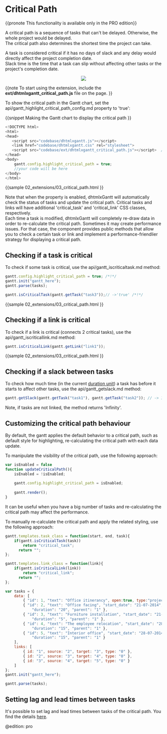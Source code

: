 Critical Path
===================================

{{pronote This functionality is available only in the PRO edition}}

A critical path is a sequence of tasks that can't be delayed. Otherwise, the whole project would be delayed.<br>
The critical path also determines the shortest time the project can take.<br>

A task is considered critical if it has no days of slack and any delay would directly affect the project completion date.<br>
Slack time is the time that a task can slip without affecting other tasks or the project's completion date.


<div style="text-align:center;"><img src="desktop/critical_path.png"/></div>

{{note
To start using the extension, include the **ext/dhtmlxgantt_critical_path.js** file on the page.
}}

To show the critical path in the Gantt chart, set the api/gantt_highlight_critical_path_config.md property to 'true':

{{snippet
Making the Gantt chart to display the critical path
}}
~~~js
<!DOCTYPE html>
<html>
<head>
   <script src="codebase/dhtmlxgantt.js"></script>   
   <link href="codebase/dhtmlxgantt.css" rel="stylesheet">   
   <script src="codebase/ext/dhtmlxgantt_critical_path.js"></script>  /*!*/
</head>
<body>
    gantt.config.highlight_critical_path = true;
    //your code will be here
</body>
</html>
~~~

{{sample
02_extensions/03_critical_path.html
}}


Note that when the property is enabled, dhtmlxGantt will automatically check the status of tasks and update the critical path. 
Critical tasks and links will have additional 'critical_task' and 'critical_link' CSS classes, respectively.  
Each time a task is modified, dhtmlxGantt will completely re-draw data in order to re-calculate the critical path. 
Sometimes it may create performance issues. For that case, the component provides public methods that allow you to check
a certain task or link and implement a performance-friendlier strategy for displaying a critical path.


Checking if a task is critical 
---------------------------------------
To check if some task is critical, use the api/gantt_iscriticaltask.md method:

~~~js
gantt.config.highlight_critical_path = true; /*!*/
gantt.init("gantt_here");
gantt.parse(tasks);

gantt.isCriticalTask(gantt.getTask("task3"));// ->'true' /*!*/
~~~

{{sample
02_extensions/03_critical_path.html
}}

Checking if a link is critical 
---------------------------------------
To check if a link is critical (connects 2 critical tasks), use the api/gantt_iscriticallink.md method:

~~~js
gantt.isCriticalLink(gantt.getLink("link1"));
~~~

{{sample
02_extensions/03_critical_path.html
}}

Checking if a slaсk between tasks
---------------------------------------

To check how much time (in the current [duration unit](api/gantt_duration_unit_config.md)) a task has before it starts to affect other tasks, 
use the api/gantt_getslack.md method:

~~~js
gantt.getSlack(gantt.getTask("task1"), gantt.getTask("task2")); // -> 1  /*!*/
~~~

Note, if tasks are not linked, the method returns 'Infinity'.

Customizing the critical path behaviour
---------------------------------------------
By default, the gantt applies the default behavior to a critical path, such as default style for highlighting, re-calculating the critical path with each data update.

To manipulate the visibility of the critical path, use the following approach:

~~~js
var isEnabled = false
function updateCriticalPath(){
	isEnabled = !isEnabled;
	
	gantt.config.highlight_critical_path = isEnabled;
	
	gantt.render();
}
~~~

It can be useful when you have a big number of tasks and re-calculating the critical path may affect the performance.


To manually re-calculate the critical path and apply the related styling, use the following approach:

~~~js
gantt.templates.task_class = function(start, end, task){
	if(gantt.isCriticalTask(task))
		return "critical_task";
	  return "";
};

gantt.templates.link_class = function(link){
	if(gantt.isCriticalLink(link))
		return "critical_link";
      return "";
};

var tasks = {
	data: [
		{ "id": 1, "text": "Office itinerancy", open:true, type:"project" },
		{ "id": 2, "text": "Office facing", "start_date": "21-07-2014", 
        	"duration": "20", "parent": "1" },
		{ "id": 3, "text": "Furniture installation", "start_date": "21-07-2014", 
        	"duration": "5", "parent": "1" },
        { "id": 4, "text": "The employee relocation", "start_date": "28-07-2014", 
        	"duration": "15", "parent": "1" },
        { "id": 5, "text": "Interior office", "start_date": "28-07-2014", 
        	"duration": "15", "parent": "1" }
	],
	links: [
		{ id: "1", source: "2", target: "3", type: "0" },
		{ id: "2", source: "3", target: "4", type: "0" },
		{ id: "3", source: "4", target: "5", type: "0" }
	]
};
gantt.init("gantt_here");

gantt.parse(tasks);
~~~



Setting lag and lead times between tasks
---------------------------------

It's possible to set lag and lead times between tasks of the critical path. You find the details [here](desktop/auto_scheduling.md#settinglagandleadtimesbetweentasks).

@edition: pro